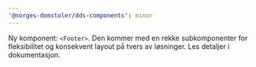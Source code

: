 ```yaml
---
'@norges-domstoler/dds-components': minor
---
```


Ny komponent: `<Footer>`. Den kommer med en rekke subkomponenter for fleksibilitet og konsekvent layout på tvers av løsninger. Les detaljer i dokumentasjon.
